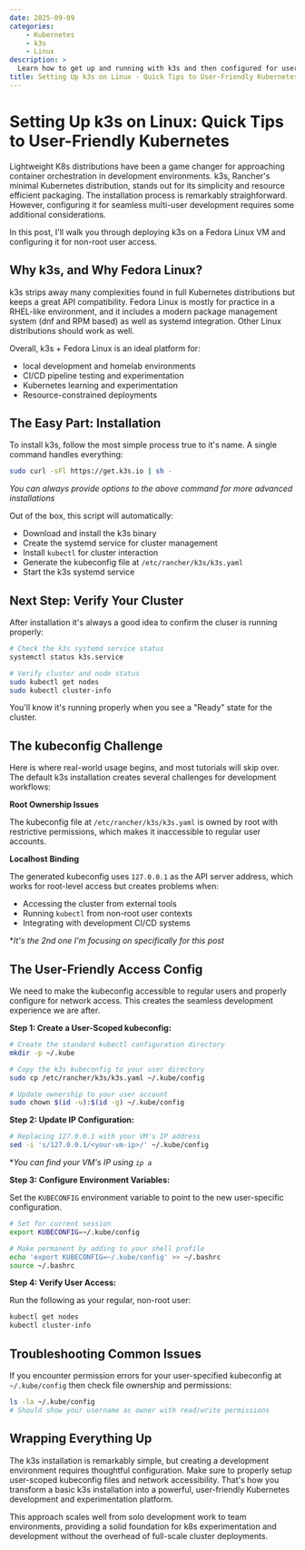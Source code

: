 ```yaml
---
date: 2025-09-09
categories:
    - Kubernetes
    - k3s
    - Linux
description: >
  Learn how to get up and running with k3s and then configured for user-friendly (non-root) kubernetes testing and experimentation.
title: Setting Up k3s on Linux - Quick Tips to User-Friendly Kubernetes
---
```


# Setting Up k3s on Linux: Quick Tips to User-Friendly Kubernetes

Lightweight K8s distributions have been a game changer for approaching container orchestration in development environments. k3s, Rancher's minimal Kubernetes distribution, stands out for its simplicity and resource efficient packaging. The installation process is remarkably straighforward. However, configuring it for seamless multi-user development requires some additional considerations.

<!-- more -->

In this post, I'll walk you through deploying k3s on a Fedora Linux VM and configuring it for non-root user access.

## Why k3s, and Why Fedora Linux?

k3s strips away many complexities found in full Kubernetes distributions but keeps a great API compatibility. Fedora Linux is mostly for practice in a RHEL-like environment, and it includes a modern package management system (dnf and RPM based) as well as systemd integration. Other Linux distributions should work as well.

Overall, k3s + Fedora Linux is an ideal platform for:

- local development and homelab environments
- CI/CD pipeline testing and experimentation
- Kubernetes learning and experimentation
- Resource-constrained deployments

## The Easy Part: Installation

To install k3s, follow the most simple process true to it's name. A single command handles everything:

```bash
sudo curl -sFl https://get.k3s.io | sh -
```

*You can always provide options to the above command for more advanced installations*

Out of the box, this script will automatically:

- Download and install the k3s binary
- Create the systemd service for cluster management
- Install `kubectl` for cluster interaction
- Generate the kubeconfig file at `/etc/rancher/k3s/k3s.yaml`
- Start the k3s systemd service

## Next Step: Verify Your Cluster

After installation it's always a good idea to confirm the cluser is running properly:

```bash
# Check the k3s systemd service status
systemctl status k3s.service

# Verify cluster and node status
sudo kubectl get nodes
sudo kubectl cluster-info
```

You'll know it's running properly when you see a "Ready" state for the cluster.

## The kubeconfig Challenge

Here is where real-world usage begins, and most tutorials will skip over. The default k3s installation creates several challenges for development workflows:

**Root Ownership Issues**

The kubeconfig file at `/etc/rancher/k3s/k3s.yaml` is owned by root with restrictive permissions, which makes it inaccessible to regular user accounts.

**Localhost Binding**

The generated kubeconfig uses `127.0.0.1` as the API server address, which works for root-level access but creates problems when:

- Accessing the cluster from external tools
- Running `kubectl` from non-root user contexts
- Integrating with development CI/CD systems

**It's the 2nd one I'm focusing on specifically for this post*

## The User-Friendly Access Config

We need to make the kubeconfig accessible to regular users and properly configure for network access. This creates the seamless development experience we are after.

**Step 1: Create a User-Scoped kubeconfig:**

```bash
# Create the standard kubectl configuration directory
mkdir -p ~/.kube

# Copy the k3s kubeconfig to your user directory
sudo cp /etc/rancher/k3s/k3s.yaml ~/.kube/config

# Update ownership to your user account
sudo chown $(id -u):$(id -g) ~/.kube/config
```

**Step 2: Update IP Configuration:**

```bash
# Replacing 127.0.0.1 with your VM's IP address
sed -i 's/127.0.0.1/<your-vm-ip>/' ~/.kube/config
```

**You can find your VM's IP using `ip a`*

**Step 3: Configure Environment Variables:**

Set the `KUBECONFIG` environment variable to point to the new user-specific configuration.

```bash
# Set for current session
export KUBECONFIG=~/.kube/config

# Make permanent by adding to your shell profile
echo 'export KUBECONFIG=~/.kube/config' >> ~/.bashrc
source ~/.bashrc
```

**Step 4: Verify User Access:**

Run the following as your regular, non-root user:

```bash
kubectl get nodes
kubectl cluster-info
```

## Troubleshooting Common Issues

If you encounter permission errors for your user-specified kubeconfig at `~/.kube/config` then check file ownership and permissions:

```bash
ls -la ~/.kube/config
# Should show your username as owner with read/write permissions
```

## Wrapping Everything Up

The k3s installation is remarkably simple, but creating a development environment requires thoughtful configuration. Make sure to properly setup user-scoped kubeconfig files and network accessibility. That's how you transform a basic k3s installation into a powerful, user-friendly Kubernetes development and experimentation platform.

This approach scales well from solo development work to team environments, providing a solid foundation for k8s experimentation and development without the overhead of full-scale cluster deployments.